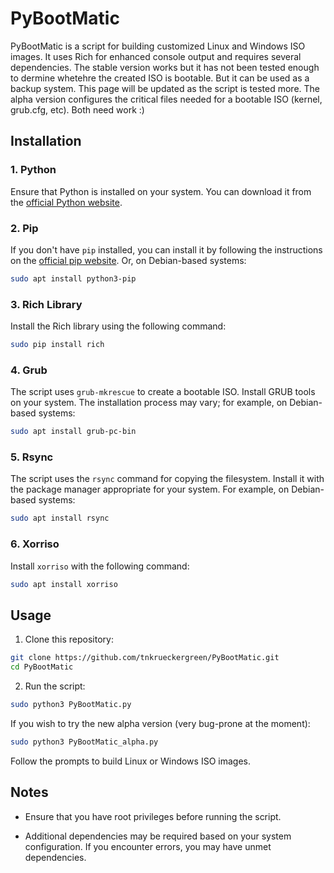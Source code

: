 # PyBootMatic

PyBootMatic is a script for building customized Linux and Windows ISO images. It uses Rich for enhanced console output and requires several dependencies. The stable version works but it has not been tested enough to dermine whetehre the created ISO is bootable. But it can be used as a backup system. This page will be updated as the script is tested more. The alpha version configures the critical files needed for a bootable ISO (kernel, grub.cfg, etc). Both need work :)

## Installation

### 1. Python

Ensure that Python is installed on your system. You can download it from the [official Python website](https://www.python.org/). 

### 2. Pip

If you don't have `pip` installed, you can install it by following the instructions on the [official pip website](https://pip.pypa.io/en/stable/installation/). Or, on Debian-based systems:
```bash
sudo apt install python3-pip
```

### 3. Rich Library

Install the Rich library using the following command:

```bash
sudo pip install rich
```

### 4. Grub

The script uses `grub-mkrescue` to create a bootable ISO. Install GRUB tools on your system. The installation process may vary; for example, on Debian-based systems:

```bash
sudo apt install grub-pc-bin
```

### 5. Rsync

The script uses the `rsync` command for copying the filesystem. Install it with the package manager appropriate for your system. For example, on Debian-based systems:

```bash
sudo apt install rsync
```

### 6. Xorriso

Install `xorriso` with the following command:

```bash
sudo apt install xorriso
```

## Usage

1. Clone this repository:

```bash
git clone https://github.com/tnkrueckergreen/PyBootMatic.git
cd PyBootMatic
```

2. Run the script:

```bash
sudo python3 PyBootMatic.py
```
If you wish to try the new alpha version (very bug-prone at the moment):
```bash
sudo python3 PyBootMatic_alpha.py
```

Follow the prompts to build Linux or Windows ISO images.

## Notes

- Ensure that you have root privileges before running the script.

- Additional dependencies may be required based on your system configuration. If you encounter errors, you may have unmet dependencies.
